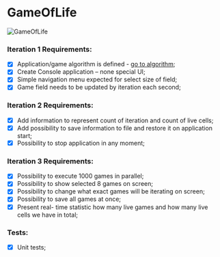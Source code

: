 # GameOfLife

![GameOfLife](https://komornyi.space/static/img/projects/19.png)

### Iteration 1 Requirements: 

- [x]  Application/game algorithm is defined - [go to algorithm](https://en.wikipedia.org/wiki/Conway%27s_Game_of_Life);
- [x] Create Console application – none special UI;
- [x] Simple navigation menu expected for select size of field;
- [x] Game field needs to be updated by iteration each second;

### Iteration 2 Requirements:

- [x] Add information to represent count of iteration and count of live cells;
- [x] Add possibility to save information to file and restore it on application start;
- [x] Possibility to stop application in any moment;

### Iteration 3 Requirements:
- [x] Possibility to execute 1000 games in parallel;
- [x] Possibility to show selected 8 games on screen;
- [x] Possibility to change what exact games will be iterating on screen;
- [x] Possibility to save all games at once;
- [x] Present real- time statistic how many live games and how many live cells we have in total;

### Tests: 
- [x] Unit tests;
